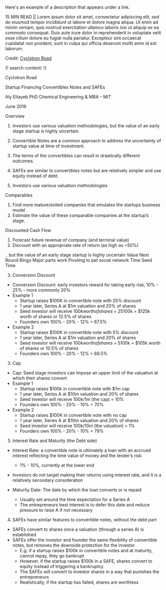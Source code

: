 Here's an example of a description that appears under a link.

15 MIN READ || Lorem ipsum dolor sit amet, consectetur adipiscing elit, sed do eiusmod tempor incididunt ut labore et dolore magna aliqua. Ut enim ad minim veniam, quis nostrud exercitation ullamco laboris nisi ut aliquip ex ea commodo consequat. Duis aute irure dolor in reprehenderit in voluptate velit esse cillum dolore eu fugiat nulla pariatur. Excepteur sint occaecat cupidatat non proident, sunt in culpa qui officia deserunt mollit anim id est laborum.

Credit: [Cyclotron Road](http://www.cyclotronroad.org/)

{! search-content: !}

Cyclotron Road

Startup Financing
Convertibles Notes and SAFEs

Aly Eltayeb
PhD Chemical Engineering & MBA – MIT

June 2016

Overview
1. Investors use various valuation methodologies, but the value of an early stage startup is  highly uncertain.
2. Convertible Notes are a common approach to address the uncertainty of startup value at time of investment.
3. The terms of the convertibles can result in drastically different outcomes. 
4. SAFEs are similar to convertibles notes but are relatively simpler and use equity instead of debt. 


1. Investors use various valuation methodologies

Comparables
1. Find more mature/exited companies that emulates the startups business model
2. Estimate the value of these comparable companies at the startup’s stage.

Discounted Cash Flow
1. Forecast future revenue of company (and terminal value)
2. Discount with an appropriate rate of return (as high as ~50%)


.. but the value of an early stage startup is highly uncertain
Value
Next Round
Bingo
Major parts work
Pivoting to pet social network
Time
Seed Time


3. Conversion Discount
* Conversion Discount: early investors reward for taking early risk, 10% - 25% - more commonly 20%
* Example 1
  * Startup raises $100K in convertible note with 25% discount
  * 1 year later, Series A at $1m valuation and 20% of shares 
  * Seed investor will receive $100k worth of shares + 25%*$100k = $125k worth of shares or 12.5% of shares
  * Founders own 100% - 20% - 12% = 67.5%
* Example 2
  * Startup raises $100K in convertible note with 5% discount
  * 1 year later, Series A at $1m valuation and 20% of shares 
  * Seed investor will receive $100k worth of shares + 5%*$100k = $105k worth of shares or 10.5% of shares
  * Founders own 100% - 20% - 12% = 69.5%


3. Cap
* Cap: Seed stage investors can impose an upper limit of the valuation at which their shares convert  
* Example 1
  * Startup raises $100k in convertible note with $1m cap
  * 1 year later, Series A at $10m valuation and 20% of shares 
  * Seed investor will receive $100k/$1m (the cap) = 10%
  * Founders own 100% - 20% - 10% = 70%
* Example 2
  * Startup raises $100K in convertible note with no cap
  * 1 year later, Series A at $10m valuation and 20% of shares 
  * Seed investor will receive $100k/$10m (the valuation) = 1%
  * Founders own 100% - 20% - 10% = 79%


3. Interest Rate and Maturity (the Debt side)
* Interest Rate: a convertible note is ultimately a loan with an accrued interest reflecting the time value of money and the lender’s risk
  * 1% - 10%, currently at the lower end
* Investors do not target making their returns using interest rate, and it is a relatively secondary consideration

* Maturity Date: The date by which the loan converts or is repaid 
  * Usually set around the time expectation for a Series A
  * The entrepreneurs best interest is to defer this date and reduce pressure to raise A if not necessary
  
  
4. SAFEs have similar features to convertible notes, without the debt part
* SAFEs convert to shares once a valuation (through a series A) is established
* SAFEs offer the investor and founder the same flexibility of convertible notes, but removes the downside protection for the investor
  * E.g. if a startup raises $100k in convertible notes and at maturity, cannot repay, they go bankrupt
  * However, if the startup raises $100k in a SAFE, shares convert to equity instead of triggering a bankruptcy 
  * The SAFEs will convert to investor shares in a way that punishes the entrepreneurs 
  * Realistically, if the startup has failed, shares are worthless
